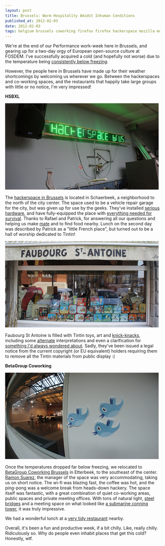 ```yaml
---
layout: post
title: Brussels: Warm Hospitality Amidst Inhuman Conditions
published_at: 2012-02-03
date: 2012-02-03
tags: belgium brussels coworking firefox firefox hackerspace mozilla mozilla
---
```


We're at the end of our Performance work-week here in Brussels, and gearing up for a two-day orgy of European open-source culture at FOSDEM. I've successfully acquired a cold (and hopefully not worse) due to the temperature being [consistently below freezing](http://j.mp/xUY8FQ).

However, the people here in Brussels have made up for their weather shortcomings by welcoming us wherever we go. Between the hackerspaces and co-working spaces, and the restaurants that happily take large groups with little or no notice, I'm very impressed!

**HSBXL**

[![Performance work-week, Brussels 2012](6800516745_02d5604af2.jpg)](http://www.flickr.com/photos/autonome/6800516745/ "Performance work-week, Brussels 2012 by autonome, on Flickr")

The [hackerspace in Brussels](https://hackerspace.be/) is located in Schaerbeek, a neighborhood to the north of the city center. The space used to be a vehicle repair garage for the city, but was given up for use by the geeks. They've installed [serious hardware](http://www.flickr.com/photos/autonome/6800517943/in/photostream "oscillosock!"), and have fully-equipped the place with [everything needed for survival](http://www.flickr.com/photos/autonome/6800515533/in/photostream). Thanks to Rafael and Patrick, for answering all our questions and helping us make [mate](http://en.wikipedia.org/wiki/Mate_%28beverage%29) and to find food nearby. Lunch on the second day was described by Patrick as a "little French place", but turned out to be a hall of worship dedicated to Tintin!

[![Performance work-week, Brussels 2012](6800526749_c9d485f250.jpg)](http://www.flickr.com/photos/autonome/6800526749/ "Performance work-week, Brussels 2012 by autonome, on Flickr")

Faubourg St Antoine is filled with Tintin toys, art and [knick-knacks](http://www.flickr.com/photos/autonome/6800526217/in/photostream/), including some [alternate](http://www.flickr.com/photos/autonome/6800525605/in/photostream/) interpretations and even a clarification for [something I'd always wondered about](http://www.flickr.com/photos/autonome/6800523647/in/photostream). Sadly, they've been issued a legal notice from the current copyright (or EU equivalent) holders requiring them to remove all the Tintin materials from public display :(

**BetaGroup Coworking**

[![Performance work-week, Brussels 2012](6800565749_99522d41d2.jpg)](http://www.flickr.com/photos/autonome/6800565749/ "Performance work-week, Brussels 2012 by autonome, on Flickr")

Once the temperatures dropped far below freezing, we relocated to [BetaGroup Coworking Brussels](http://coworking.betagroup.be/) in Etterbeek, to the southeast of the center. [Ramon Suarez](https://twitter.com/#!/ramonsuarez), the manager of the space was very accommodating, taking us on short notice. The wi-fi was blazing fast, the coffee was hot, and the ping-pong was a welcome break from heads-down hackery. The space itself was fantastic, with a great combination of quiet co-working areas, public spaces and private meeting offices. With tons of natural light, [steel bridges](http://www.flickr.com/photos/autonome/6800566217/in/set-72157629096248615) and a meeting space on what looked like [a submarine conning tower](http://www.flickr.com/photos/autonome/6800567379/in/set-72157629096248615), it was truly impressive.

We had a wonderful lunch at a [very tidy restaurant](http://www.flickr.com/photos/autonome/6811646793/in/set-72157629096248615) nearby.

Overall, it's been a fun and productive week, if a bit chilly. Like, really chilly. Ridiculously so. Why do people even inhabit places that get this cold? Honestly, wtf.